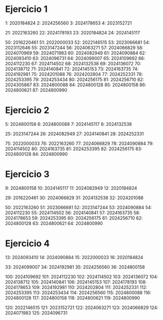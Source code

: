 # Ejercicio 1
1: 2020184824
2: 2024256560
3: 2024178653
4: 2023152721

21: 2022163260
22: 2024178193
23: 2020184824
24: 2024145117

50: 2016220461
51: 2022000033
52: 2022146515
53: 2023066681
54: 2023112646
55: 2023147244
56: 2024063271
57: 2024066829
58: 2024070969
59: 2024071983
60: 2024082949
61: 2024090884
62: 2024093410
63: 2024096731
64: 2024099007
65: 2024109692
66: 2024112230
67: 2024114502
68: 2024132538
69: 2024136072
70: 2024138712
71: 2024140841
72: 2024145153
73: 2024163735
74: 2024192981
75: 2024201088
76: 2024202804
77: 2024252331
78: 2024253395
79: 2024253434
80: 2024256175
81: 2024256710
82: 2024305867
83: 2024800088
84: 2024800128
85: 2024800158
86: 2024800621
87: 2024800990

# Ejercicio 2
5: 2024800158
6: 2024800088
7: 2024145117
8: 2024132538

25: 2023147244
26: 2024082949
27: 2024140841
28: 2024252331

75: 2022000033
76: 2022163260
77: 2024066829
78: 2024090884
79: 2024114502
80: 2024163735
81: 2024253395
82: 2024256175
83: 2024800128
84: 2024800990

# Ejercicio 3
9:  2024800158
10: 2024145117 
11: 2024082949
12: 2020184824

29: 2016220461
30: 2024066829
31: 2024132538
32: 2024201088

50: 2022163260
51: 2023066681
52: 2023147244
53: 2024090884
54: 2024112230
55: 2024114502
56: 2024140841
57: 2024163735
58: 2024178653
59: 2024253395
60: 2024256175
61: 2024256710
62: 2024800128
63: 2024800621
64: 2024800990

# Ejercicio 4
13: 2024093410
14: 2024090884
15: 2022000033
16: 2020184824

33: 2024099007
34: 2024192981
35: 2024256560
36: 2024800158

100: 2024109692
101: 2024112230
102: 2024114502
103: 2024136072
104: 2024138712
105: 2024140841
106: 2024145153
107: 2024178193
108: 2024178653
109: 2024192981
110: 2024202804
111: 2024252331
112: 2024253395
113: 2024253434
114: 2024256560
115: 2024800088
116: 2024800128
117: 2024800158
118: 2024800621
119: 2024800990

120: 2022146515
121: 2023152721
122: 2024063271
123: 2024066829
124: 2024071983
125: 2024096731
